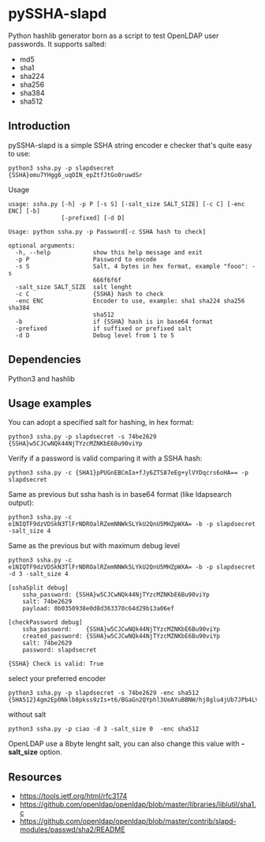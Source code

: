 # pySSHA-slapd
Python hashlib generator born as a script to test OpenLDAP user passwords.
It supports salted:

- md5
- sha1
- sha224
- sha256
- sha384
- sha512

Introduction
------------
pySSHA-slapd is a simple SSHA string encoder e checker that's quite easy to use:
````
python3 ssha.py -p slapdsecret
{SSHA}omu7YHgg6_uqOIN_epZtfJtGo0ruwdSr 
````
Usage
````
usage: ssha.py [-h] -p P [-s S] [-salt_size SALT_SIZE] [-c C] [-enc ENC] [-b]
               [-prefixed] [-d D]

Usage: python ssha.py -p Password[-c SSHA hash to check]

optional arguments:
  -h, --help            show this help message and exit
  -p P                  Password to encode
  -s S                  Salt, 4 bytes in hex format, example "fooo": -s
                        666f6f6f
  -salt_size SALT_SIZE  salt lenght
  -c C                  {SSHA} hash to check
  -enc ENC              Encoder to use, example: sha1 sha224 sha256 sha384
                        sha512
  -b                    if {SSHA} hash is in base64 format
  -prefixed             if suffixed or prefixed salt
  -d D                  Debug level from 1 to 5

````

Dependencies
------------
Python3 and hashlib

Usage examples
--------------

You can adopt a specified salt for hashing, in hex format:
````
python3 ssha.py -p slapdsecret -s 74be2629
{SSHA}w5CJCwNQk44NjTYzcMZNKbE6Bu90viYp 
````

Verify if a password is valid comparing it with a SSHA hash:
````
python3 ssha.py -c {SHA1}pPUGnEBCmIa+fJy6ZTS87eEg+ylVYDqcrs6oHA== -p slapdsecret 
````

Same as previous but ssha hash is in base64 format (like ldapsearch output):
````
python3 ssha.py -c e1NIQTF9dzVDSkN3TlFrNDROalRZemNNWk5LYkU2QnU5MHZpWXA= -b -p slapdsecret -salt_size 4
````

Same as the previous but with maximum debug level
````
python3 ssha.py -c e1NIQTF9dzVDSkN3TlFrNDROalRZemNNWk5LYkU2QnU5MHZpWXA= -b -p slapdsecret -d 3 -salt_size 4

[sshaSplit debug]
	ssha_password: {SSHA}w5CJCwNQk44NjTYzcMZNKbE6Bu90viYp 
	salt: 74be2629 
	payload: 0b0350938e0d8d363370c64d29b13a06ef

[checkPassword debug]
 	ssha_password:    {SSHA}w5CJCwNQk44NjTYzcMZNKbE6Bu90viYp
	created_password: {SSHA}w5CJCwNQk44NjTYzcMZNKbE6Bu90viYp
	salt: 74be2629
	password: slapdsecret

{SSHA} Check is valid: True
````

select your preferred encoder
````
python3 ssha.py -p slapdsecret -s 74be2629 -enc sha512
{SHA512}4gm2Ep0Nklb8pkss9zIs+t6/BGaGn2QYphl3UeAYuBBNW/hj8glu4jUb7JPb4LVWdCv+g0WoyYUB9VWVajQpjHS+Jik= 
````

without salt
````
python3 ssha.py -p ciao -d 3 -salt_size 0  -enc sha512
````

OpenLDAP use a 8byte lenght salt, you can also change this value with **-salt_size** option.

Resources
---------
- https://tools.ietf.org/html/rfc3174
- https://github.com/openldap/openldap/blob/master/libraries/liblutil/sha1.c
- https://github.com/openldap/openldap/blob/master/contrib/slapd-modules/passwd/sha2/README
